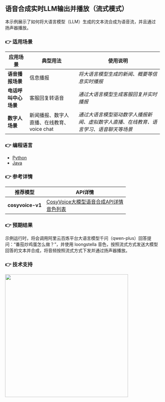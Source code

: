 [comment]: # (title and brief introduction of the sample)
## 语音合成实时LLM输出并播放（流式模式）
本示例展示了如何将大语言模型（LLM）生成的文本流合成为语音流，并且通过扬声器播放。

[comment]: # (list of scenarios of the sample)
### :point_right: 适用场景

| 应用场景 | 典型用法 | 使用说明 |
| ----- | ----- | ----- |
| **语音播报场景** | 信息播报 | *将大语言模型生成的新闻、概要等信息实时播报* |
| **电话呼叫中心场景** | 客服回复转语音 | *通过大语言模型生成客服回复并实时播报* |
| **数字人场景** | 新闻播报、数字人直播、在线教育、voice chat | *通过大语言模型驱动数字人播报新闻、虚拟数字人直播、在线教育、语言学习、语音聊天等场景* |

[comment]: # (supported programming languages of the sample)
### :point_right: 编程语言
- [Python](./python)
- [Java](./java)

[comment]: # (model and interface of the sample)
### :point_right: 参考详情
| 推荐模型 | API详情 |
| --- | --- |
| **cosyvoice-v1** | [CosyVoice大模型语音合成API详情](https://help.aliyun.com/zh/model-studio/developer-reference/api-details-25) <br> [音色列表](https://help.aliyun.com/zh/model-studio/developer-reference/model-list-1)|

### :point_right: 预期结果

示例运行时，将会调用阿里云百炼平台大语言模型千问（qwen-plus）回答提问：“番茄炒鸡蛋怎么做？”，并使用 loongstella 音色，按照流式方式发送大模型回答的文本并合成，将音频按照流式方式下发并通过扬声器播放。

[comment]: # (technical support of the sample)
### :point_right: 技术支持
<img src="https://dashscope.oss-cn-beijing.aliyuncs.com/samples/audio/group.png" width="400"/>
